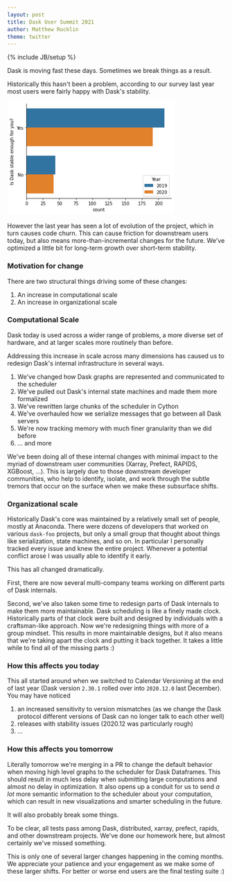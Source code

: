 ```yaml
---
layout: post
title: Dask User Summit 2021
author: Matthew Rocklin
theme: twitter
---
```

{% include JB/setup %}

Dask is moving fast these days.  Sometimes we break things as a result.

Historically this hasn't been a problem, according to our survey last year
most users were fairly happy with Dask's stability.

<img src="/images/2020_survey/2020_27_0.png">

However the last year has seen a lot of evolution of the project,
which in turn causes code churn.
This can cause friction for downstream users today,
but also means more-than-incremental changes for the future.
We've optimized a little bit for long-term growth over short-term stability.


### Motivation for change

There are two structural things driving some of these changes:

1.  An increase in computational scale
2.  An increase in organizational scale


### Computational Scale

Dask today is used across a wider range of problems,
a more diverse set of hardware,
and at larger scales more routinely than before.

Addressing this increase in scale across many dimensions has caused us to
redesign Dask's internal infrastructure in several ways.

1.  We've changed how Dask graphs are represented and communicated to the scheduler
2.  We've pulled out Dask's internal state machines and made them more formalized
3.  We've rewritten large chunks of the scheduler in Cython
4.  We've overhauled how we serialize messages that go between all Dask servers
5.  We're now tracking memory with much finer granularity than we did before
6.  ... and more

We've been doing all of these internal changes with minimal impact to the
myriad of downstream user communities (Xarray, Prefect, RAPIDS, XGBoost, ...).
This is largely due to those downstream developer communities,
who help to identify, isolate, and work through the subtle tremors that occur
on the surface when we make these subsurface shifts.


### Organizational scale

Historically Dask's core was maintained by a relatively small set of people,
mostly at Anaconda.
There were dozens of developers that worked on various `dask-foo` projects, but
only a small group that thought about things like serialization, state
machines, and so on.
In particular I personally tracked every issue and knew the entire project.
Whenever a potential conflict arose I was usually able to identify it early.

This has all changed dramatically.

First, there are now several multi-company teams working on different parts of
Dask internals.

Second, we've also taken some time to redesign parts of Dask internals to make them more maintainable.
Dask scheduling is like a finely made clock.
Historically parts of that clock were built and designed by individuals with a craftsman-like approach.
Now we're redesigning things with more of a group mindset.
This results in more maintainable designs,
but it also means that we're taking apart the clock and putting it back together.
It takes a little while to find all of the missing parts :)


### How this affects you today

This all started around when we switched to Calendar Versioning at the end of last year
(Dask version `2.30.1` rolled over into `2020.12.0` last December).  You may
have noticed

1.  an increased sensitivity to version mismatches (as we change the Dask
    protocol different versions of Dask can no longer talk to each other well)
2.  releases with stability issues (2020.12 was particularly rough)
3.  ...


### How this affects you tomorrow

Literally tomorrow we're merging in a PR to change the default behavior when
moving high level graphs to the scheduler for Dask Dataframes.  This should result in much
less delay when submitting large computations and almost no delay in
optimization.  It also opens up a conduit for us to send *a lot* more semantic
information to the scheduler about your computation, which can result in new
visualizations and smarter scheduling in the future.

It will also probably break some things.

To be clear, all tests pass among Dask, distributed, xarray, prefect, rapids,
and other downstream projects.  We've done our homework here, but almost certainly we've missed something.

This is only one of several larger changes happening in the coming months.
We appreciate your patience and your engagement as we make some of these larger shifts.
For better or worse end users are the final testing suite :)
